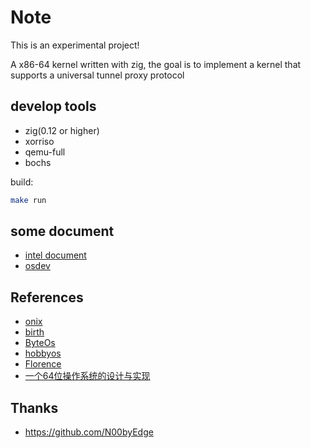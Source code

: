 # Note

This is an experimental project!

A x86-64 kernel written with zig, the goal is to implement a kernel that supports a universal tunnel proxy protocol

## develop tools

- zig(0.12 or higher)
- xorriso
- qemu-full
- bochs

build:

```sh
make run
```

## some document

- [intel document](https://www.intel.com/content/www/us/en/developer/articles/technical/intel-sdm.html#combined#combined)
- [osdev](https://wiki.osdev.org/)

## References

- [onix](https://github.com/StevenBaby/onix)
- [birth](https://github.com/birth-software/birth)
- [ByteOs](https://github.com/64/ByteOS/tree/master)
- [hobbyos](https://github.com/pdoane/osdev)
- [Florence](https://github.com/FlorenceOS/Florence)
- [一个64位操作系统的设计与实现](https://github.com/yifengyou/The-design-and-implementation-of-a-64-bit-os)

## Thanks

- https://github.com/N00byEdge
